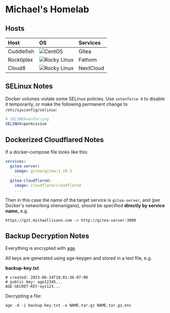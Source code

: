 # Michael's Homelab

## Hosts 

| Host | OS   | Services |
| :--- | :--- | :------- |
| Cuddlefish | ![CentOS](https://img.shields.io/badge/centos%207-002260?style=for-the-badge&logo=centos&logoColor=F0F0F0) | Gitea |
| Rocktiplex | ![Rocky Linux](https://img.shields.io/badge/-Rocky%20Linux%209-%2310B981?style=for-the-badge&logo=rockylinux&logoColor=white) | Fathom |
| Cloud8 | ![Rocky Linux](https://img.shields.io/badge/-Rocky%20Linux%209-%2310B981?style=for-the-badge&logo=rockylinux&logoColor=white) | NextCloud |

## SELinux Notes

Docker volumes violate some SELinux policies. Use `setenforce 0` to disable it temporarily, or make the following permanent change to `/etc/sysconfig/selinux`:

```bash
# SELINUX=enforcing
SELINUX=permissive
```

## Dockerized Cloudflared Notes

If a docker-compose file looks like this:

```yaml
services:
  gitea-server:
    image: gitea/gitea:1.19.3
    ...
  gitea-cloudflared:
    image: cloudflare/cloudflared
    ...
```

Then in this case the name of the target service is `gitea-server`, and (per Docker's networking shenanigans), should be specified **directly by service name,** e.g.

```
https://git.michaellisano.com -> http://gitea-server:3000
```

## Backup Decryption Notes

Everything is encrypted with [age](https://github.com/FiloSottile/age).

All keys are generated using age-keygen and stored in a text file, e.g.

**backup-key.txt**

```
# created: 2023-06-24T18:01:36-07:00
# public key: age12345...
AGE-SECRET-KEY-xyz123...
```

Decrypting a file:

```
age -d -i backup-key.txt -o NAME.tar.gz NAME.tar.gz.enc
```

